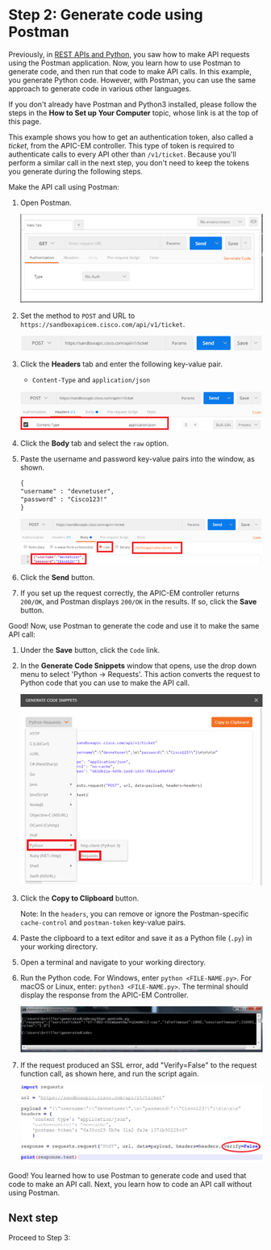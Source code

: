 # Step 2: Generate code using Postman

Previously, in <a href="https://learninglabs.cisco.com/modules/devnet-express-np-rest-python" target="_blank">REST APIs and Python</a>, you saw how to make API requests using the Postman application. Now, you learn how to use Postman to generate code, and then run that code to make API calls. In this example, you generate Python code. However, with Postman, you can use the same approach to generate code in various other languages.

If you don't already have Postman and Python3 installed, please follow the steps in the **How to Set up Your Computer** topic, whose link is at the top of this page.

This example shows you how to get an authentication token, also called a *ticket*, from the APIC-EM controller. This type of token is required to authenticate calls to every API other than `/v1/ticket`. Because you'll perform a similar call in the next step, you don't need to keep the tokens you generate during the following steps.

Make the API call using Postman:

1. Open Postman.

	![](assets/images/postman_1.png)

2. Set the method to `POST` and URL to `https://sandboxapicem.cisco.com/api/v1/ticket`.

	![](assets/images/postman_2.png)

3. Click the **Headers** tab and enter the following key-value pair.
	* `Content-Type` and `application/json`

	![](assets/images/postman_3.png)

4. Click the **Body** tab and select the `raw` option.

5. Paste the username and password key-value pairs into the window, as shown.

	```
	{
	"username" : "devnetuser",
	"password" : "Cisco123!"
	}
	```

	![](assets/images/postman_4.png)

6. Click the **Send** button.

7. If you set up the request correctly, the APIC-EM controller returns `200/OK`, and Postman displays `200/OK` in the results. If so, click the **Save** button.

Good! Now, use Postman to generate the code and use it to make the same API call:

1. Under the **Save** button, click the `Code` link.

2. In the **Generate Code Snippets** window that opens, use the drop down menu to select 'Python -> Requests'. This action converts the request to Python code that you can use to make the API call.

	![](assets/images/gen_code_1.png)

3. Click the **Copy to Clipboard** button.  

   Note: In the `headers`, you can remove or ignore the Postman-specific `cache-control` and `postman-token` key-value pairs.

4. Paste the clipboard to a text editor and save it as a Python file (`.py`) in your working directory.

5. Open a terminal and navigate to your working directory.

6. Run the Python code. For Windows, enter `python <FILE-NAME.py>`.  For macOS or Linux, enter: `python3 <FILE-NAME.py>`.  The terminal should display the response from the APIC-EM Controller.

	![](assets/images/cmd_output.png)

7. If the request produced an SSL error, add "Verify=False" to the request function call, as shown here, and run the script again.

	![](assets/images/verify_false.png)


Good! You learned how to use Postman to generate code and used that code to make an API call. Next, you learn how to code an API call without using Postman.

## Next step

Proceed to Step 3:

